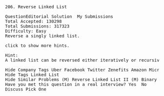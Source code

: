 <pre>
206. Reverse Linked List  

QuestionEditorial Solution  My Submissions
Total Accepted: 130298
Total Submissions: 317323
Difficulty: Easy
Reverse a singly linked list.

click to show more hints.

Hint:
A linked list can be reversed either iteratively or recursively. Could you implement both?

Hide Company Tags Uber Facebook Twitter Zenefits Amazon Microsoft Snapchat Apple Yahoo Bloomberg Yelp Adobe
Hide Tags Linked List
Hide Similar Problems (M) Reverse Linked List II (M) Binary Tree Upside Down (E) Palindrome Linked List
Have you met this question in a real interview? Yes  No
Discuss Pick One


</pre>
